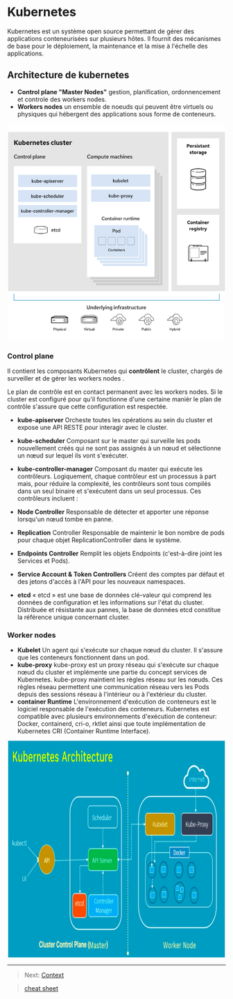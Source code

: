 # Kubernetes

Kubernetes est un système open source permettant de gérer des applications conteneurisées sur plusieurs hôtes. Il fournit des mécanismes de base pour le déploiement, la maintenance et la mise à l'échelle des applications.

## Architecture de kubernetes

* **Control plane "Master Nodes"**
gestion, planification, ordonnencement et controle des workers nodes.
* **Workers nodes**
un ensemble de noeuds qui peuvent être virtuels ou physiques qui hébergent des applications sous forme de conteneurs.

<center><img src="../images/arch.png" alt="arch" width="500" height="500"/></center>

### Control plane

Il contient les composants Kubernetes qui **contrôlent** le cluster, chargés de surveiller et de gérer les workers nodes .

Le plan de contrôle est en contact permanent avec les workers nodes. Si le cluster est configuré pour qu'il fonctionne d'une certaine manièr le plan de contrôle s'assure que cette configuration est respectée.

* **kube-apiserver**
Orcheste toutes les opérations au sein du cluster et expose une API RESTE pour interagir avec le cluster.

* **kube-scheduler**
Composant sur le master qui surveille les pods nouvellement créés qui ne sont pas assignés à un nœud et sélectionne un nœud sur lequel ils vont s'exécuter.

* **kube-controller-manager**
Composant du master qui exécute les contrôleurs.
Logiquement, chaque contrôleur est un processus à part mais, pour réduire la complexité, les contrôleurs sont tous compilés dans un seul binaire et s'exécutent dans un seul processus.
Ces contrôleurs incluent :

* **Node Controller**
Responsable de détecter et apporter une réponse lorsqu'un nœud tombe en panne.
* **Replication** Controller
Responsable de maintenir le bon nombre de pods pour chaque objet ReplicationController dans le système.
* **Endpoints Controller**
Remplit les objets Endpoints (c'est-à-dire joint les Services et Pods).
* **Service Account & Token Controllers**
Créent des comptes par défaut et des jetons d'accès à l'API pour les nouveaux namespaces.
* **etcd**
« etcd » est une base de données clé-valeur qui comprend les données de configuration et les informations sur l'état du cluster. Distribuée et résistante aux pannes, la base de données etcd constitue la référence unique concernant cluster.

### Worker nodes

* **Kubelet**
Un agent qui s'exécute sur chaque nœud du cluster. Il s'assure que les conteneurs fonctionnent dans un pod.
* **kube-proxy**
kube-proxy est un proxy réseau qui s'exécute sur chaque nœud du cluster et implémente une partie du concept services de Kubernetes.
kube-proxy maintient les règles réseau sur les nœuds. Ces règles réseau permettent une communication réseau vers les Pods depuis des sessions réseau à l'intérieur ou à l'extérieur du cluster.
* **container Runtime**
L'environnement d'exécution de conteneurs est le logiciel responsable de l'exécution des conteneurs.
Kubernetes est compatible avec plusieurs environnements d'exécution de conteneur: Docker, containerd, cri-o, rktlet ainsi que toute implémentation de Kubernetes CRI (Container Runtime Interface).

<center><img src="../images/k-architecture.png" alt="arch" width="500" height="500"/></center>

---
> Next: [Context](./context.md)

> [cheat sheet](../useful.md)
